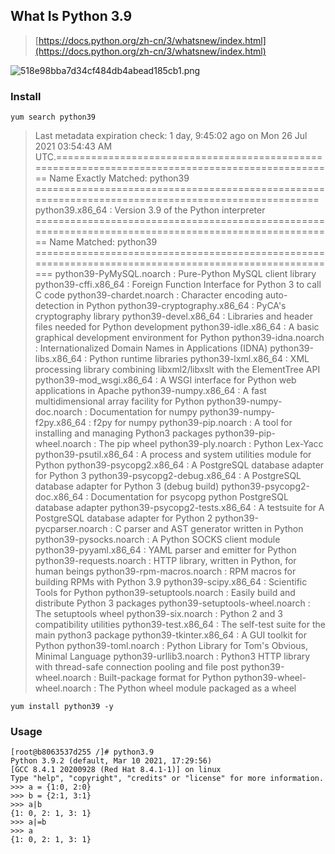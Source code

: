 ## What Is Python 3.9
> [https://docs.python.org/zh-cn/3/whatsnew/index.html](https://docs.python.org/zh-cn/3/whatsnew/index.html)

![518e98bba7d34cf484db4abead185cb1.png](https://cdn.nlark.com/yuque/0/2021/png/2666308/1627392398448-2a66845d-e24b-4b3e-8248-5b7d1b6f9f84.png#clientId=uedaa37bd-63a9-4&from=ui&id=u99d99afa&margin=%5Bobject%20Object%5D&name=518e98bba7d34cf484db4abead185cb1.png&originHeight=608&originWidth=1080&originalType=binary&ratio=1&size=137209&status=done&style=none&taskId=u34e195e2-5fcf-4c29-8720-559f9d38754)
### Install
```shell
yum search python39
```
> Last metadata expiration check: 1 day, 9:45:02 ago on Mon 26 Jul 2021 03:54:43 AM UTC.================================================================================================== Name Exactly Matched: python39 ===================================================================================================
> python39.x86_64 : Version 3.9 of the Python interpreter
> ====================================================================================================== Name Matched: python39 =======================================================================================================
> python39-PyMySQL.noarch : Pure-Python MySQL client library
> python39-cffi.x86_64 : Foreign Function Interface for Python 3 to call C code
> python39-chardet.noarch : Character encoding auto-detection in Python
> python39-cryptography.x86_64 : PyCA's cryptography library
> python39-devel.x86_64 : Libraries and header files needed for Python development
> python39-idle.x86_64 : A basic graphical development environment for Python
> python39-idna.noarch : Internationalized Domain Names in Applications (IDNA)
> python39-libs.x86_64 : Python runtime libraries
> python39-lxml.x86_64 : XML processing library combining libxml2/libxslt with the ElementTree API
> python39-mod_wsgi.x86_64 : A WSGI interface for Python web applications in Apache
> python39-numpy.x86_64 : A fast multidimensional array facility for Python
> python39-numpy-doc.noarch : Documentation for numpy
> python39-numpy-f2py.x86_64 : f2py for numpy
> python39-pip.noarch : A tool for installing and managing Python3 packages
> python39-pip-wheel.noarch : The pip wheel
> python39-ply.noarch : Python Lex-Yacc
> python39-psutil.x86_64 : A process and system utilities module for Python
> python39-psycopg2.x86_64 : A PostgreSQL database adapter for Python 3
> python39-psycopg2-debug.x86_64 : A PostgreSQL database adapter for Python 3 (debug build)
> python39-psycopg2-doc.x86_64 : Documentation for psycopg python PostgreSQL database adapter
> python39-psycopg2-tests.x86_64 : A testsuite for A PostgreSQL database adapter for Python 2
> python39-pycparser.noarch : C parser and AST generator written in Python
> python39-pysocks.noarch : A Python SOCKS client module
> python39-pyyaml.x86_64 : YAML parser and emitter for Python
> python39-requests.noarch : HTTP library, written in Python, for human beings
> python39-rpm-macros.noarch : RPM macros for building RPMs with Python 3.9
> python39-scipy.x86_64 : Scientific Tools for Python
> python39-setuptools.noarch : Easily build and distribute Python 3 packages
> python39-setuptools-wheel.noarch : The setuptools wheel
> python39-six.noarch : Python 2 and 3 compatibility utilities
> python39-test.x86_64 : The self-test suite for the main python3 package
> python39-tkinter.x86_64 : A GUI toolkit for Python
> python39-toml.noarch : Python Library for Tom's Obvious, Minimal Language
> python39-urllib3.noarch : Python3 HTTP library with thread-safe connection pooling and file post
> python39-wheel.noarch : Built-package format for Python
> python39-wheel-wheel.noarch : The Python wheel module packaged as a wheel

```shell
yum install python39 -y
```
### Usage
```shell
[root@b8063537d255 /]# python3.9
Python 3.9.2 (default, Mar 10 2021, 17:29:56) 
[GCC 8.4.1 20200928 (Red Hat 8.4.1-1)] on linux
Type "help", "copyright", "credits" or "license" for more information.
>>> a = {1:0, 2:0}
>>> b = {2:1, 3:1}
>>> a|b
{1: 0, 2: 1, 3: 1}
>>> a|=b
>>> a
{1: 0, 2: 1, 3: 1}
```
